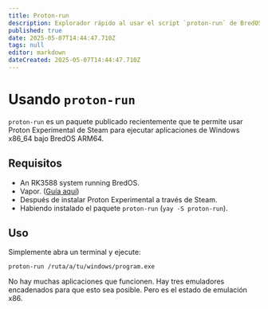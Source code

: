 ```yaml
---
title: Proton-run
description: Explorador rápido al usar el script `proton-run` de BredOS
published: true
date: 2025-05-07T14:44:47.710Z
tags: null
editor: markdown
dateCreated: 2025-05-07T14:44:47.710Z
---
```


# Usando `proton-run`

`proton-run` es un paquete publicado recientemente que te permite usar Proton Experimental de Steam para ejecutar aplicaciones de Windows x86_64 bajo BredOS ARM64.

## Requisitos

- An RK3588 system running BredOS.
- Vapor. ([Guía aquí](en/how-to/how-to-install-steam))
- Después de instalar Proton Experimental a través de Steam.
- Habiendo instalado el paquete `proton-run` (`yay -S proton-run`).

## Uso

Simplemente abra un terminal y ejecute:

```
proton-run /ruta/a/tu/windows/program.exe
```

No hay muchas aplicaciones que funcionen. Hay tres emuladores encadenados para que esto sea posible.
Pero es el estado de emulación x86.